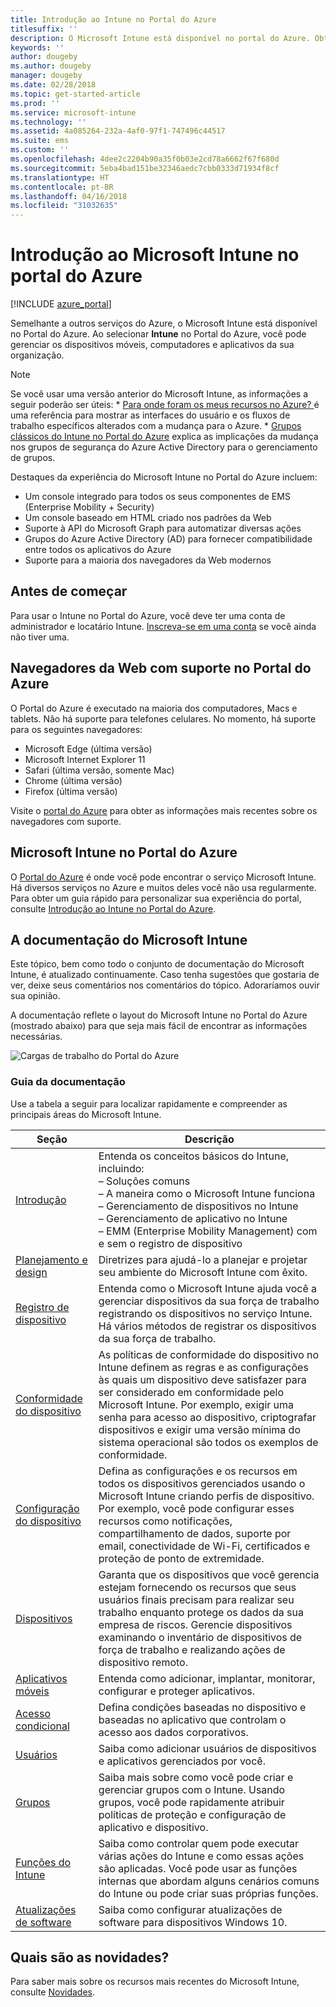```yaml
---
title: Introdução ao Intune no Portal do Azure
titlesuffix: ''
description: O Microsoft Intune está disponível no portal do Azure. Obtenha as noções básicas sobre o Intune no Portal do Azure.
keywords: ''
author: dougeby
ms.author: dougeby
manager: dougeby
ms.date: 02/28/2018
ms.topic: get-started-article
ms.prod: ''
ms.service: microsoft-intune
ms.technology: ''
ms.assetid: 4a085264-232a-4af0-97f1-747496c44517
ms.suite: ems
ms.custom: ''
ms.openlocfilehash: 4dee2c2204b90a35f0b03e2cd78a6662f67f680d
ms.sourcegitcommit: 5eba4bad151be32346aedc7cbb0333d71934f8cf
ms.translationtype: HT
ms.contentlocale: pt-BR
ms.lasthandoff: 04/16/2018
ms.locfileid: "31032635"
---
```

# <a name="introduction-to-microsoft-intune-in-the-azure-portal"></a>Introdução ao Microsoft Intune no portal do Azure


[!INCLUDE [azure_portal](./includes/azure_portal.md)]

Semelhante a outros serviços do Azure, o Microsoft Intune está disponível no Portal do Azure. Ao selecionar **Intune** no Portal do Azure, você pode gerenciar os dispositivos móveis, computadores e aplicativos da sua organização.

> [!NOTE]
> Se você usar uma versão anterior do Microsoft Intune, as informações a seguir poderão ser úteis:
>     * [Para onde foram os meus recursos no Azure? ](ui-changes.md) é uma referência para mostrar as interfaces do usuário e os fluxos de trabalho específicos alterados com a mudança para o Azure.
>     * [Grupos clássicos do Intune no Portal do Azure](groups-get-started.md) explica as implicações da mudança nos grupos de segurança do Azure Active Directory para o gerenciamento de grupos.

Destaques da experiência do Microsoft Intune no Portal do Azure incluem:

- Um console integrado para todos os seus componentes de EMS (Enterprise Mobility + Security)
- Um console baseado em HTML criado nos padrões da Web
- Suporte à API do Microsoft Graph para automatizar diversas ações
- Grupos do Azure Active Directory (AD) para fornecer compatibilidade entre todos os aplicativos do Azure
- Suporte para a maioria dos navegadores da Web modernos

## <a name="before-you-start"></a>Antes de começar

Para usar o Intune no Portal do Azure, você deve ter uma conta de administrador e locatário Intune. [Inscreva-se em uma conta](https://portal.office.com/Signup/Signup.aspx?OfferId=40BE278A-DFD1-470a-9EF7-9F2596EA7FF9&dl=INTUNE_A&ali=1#0%20) se você ainda não tiver uma.

## <a name="supported-web-browsers-for-the-azure-portal"></a>Navegadores da Web com suporte no Portal do Azure

O Portal do Azure é executado na maioria dos computadores, Macs e tablets. Não há suporte para telefones celulares.
No momento, há suporte para os seguintes navegadores:

- Microsoft Edge (última versão)
- Microsoft Internet Explorer 11
- Safari (última versão, somente Mac)
- Chrome (última versão)
- Firefox (última versão)

Visite o [portal do Azure](https://docs.microsoft.com/azure/azure-preview-portal-supported-browsers-devices) para obter as informações mais recentes sobre os navegadores com suporte.

## <a name="microsoft-intune-in-the-azure-portal"></a>Microsoft Intune no Portal do Azure

O [Portal do Azure](https://portal.azure.com) é onde você pode encontrar o serviço Microsoft Intune. Há diversos serviços no Azure e muitos deles você não usa regularmente. Para obter um guia rápido para personalizar sua experiência do portal, consulte [Introdução ao Intune no Portal do Azure](get-started-azure.md).

## <a name="the-microsoft-intune-documentation"></a>A documentação do Microsoft Intune

Este tópico, bem como todo o conjunto de documentação do Microsoft Intune, é atualizado continuamente. Caso tenha sugestões que gostaria de ver, deixe seus comentários nos comentários do tópico. Adoraríamos ouvir sua opinião.

A documentação reflete o layout do Microsoft Intune no Portal do Azure (mostrado abaixo) para que seja mais fácil de encontrar as informações necessárias.

![Cargas de trabalho do Portal do Azure](./media/azure-portal-workloads.png)

### <a name="documentation-guide"></a>Guia da documentação

Use a tabela a seguir para localizar rapidamente e compreender as principais áreas do Microsoft Intune.

| Seção                                                      | Descrição                                                                                                                                                                                                                                                                                      |
|--------------------------------------------------------------|--------------------------------------------------------------------------------------------------------------------------------------------------------------------------------------------------------------------------------------------------------------------------------------------------|
| [Introdução](introduction-intune.md)       | Entenda os conceitos básicos do Intune, incluindo:<br /> – Soluções comuns<br /> – A maneira como o Microsoft Intune funciona<br /> – Gerenciamento de dispositivos no Intune<br /> – Gerenciamento de aplicativo no Intune<br /> – EMM (Enterprise Mobility Management) com e sem o registro de dispositivo                                                         |
| [Planejamento e design](planning-guide.md)                         | Diretrizes para ajudá-lo a planejar e projetar seu ambiente do Microsoft Intune com êxito.                                                                                                                                                                                                             |
| [Registro de dispositivo](device-enrollment.md)                    | Entenda como o Microsoft Intune ajuda você a gerenciar dispositivos da sua força de trabalho registrando os dispositivos no serviço Intune. Há vários métodos de registrar os dispositivos da sua força de trabalho.                                                                                                         |
| [Conformidade do dispositivo](device-compliance.md)                    | As políticas de conformidade do dispositivo no Intune definem as regras e as configurações às quais um dispositivo deve satisfazer para ser considerado em conformidade pelo Microsoft Intune. Por exemplo, exigir uma senha para acesso ao dispositivo, criptografar dispositivos e exigir uma versão mínima do sistema operacional são todos os exemplos de conformidade. |
| [Configuração do dispositivo](device-profiles.md)                   | Defina as configurações e os recursos em todos os dispositivos gerenciados usando o Microsoft Intune criando perfis de dispositivo. Por exemplo, você pode configurar esses recursos como notificações, compartilhamento de dados, suporte por email, conectividade de Wi-Fi, certificados e proteção de ponto de extremidade.              |
| [Dispositivos](device-management.md)                              | Garanta que os dispositivos que você gerencia estejam fornecendo os recursos que seus usuários finais precisam para realizar seu trabalho enquanto protege os dados da sua empresa de riscos. Gerencie dispositivos examinando o inventário de dispositivos de força de trabalho e realizando ações de dispositivo remoto.                                                      |
| [Aplicativos móveis](app-management.md)                             | Entenda como adicionar, implantar, monitorar, configurar e proteger aplicativos.                                                                                                                                                                                                                             |
| [Acesso condicional](conditional-access.md)                  | Defina condições baseadas no dispositivo e baseadas no aplicativo que controlam o acesso aos dados corporativos.                                                                                                                                                                                                            |
| [Usuários](users-add.md)                                        | Saiba como adicionar usuários de dispositivos e aplicativos gerenciados por você.                                                                                                                                                                                                                                           |
| [Grupos](groups-get-started.md)                              | Saiba mais sobre como você pode criar e gerenciar grupos com o Intune. Usando grupos, você pode rapidamente atribuir políticas de proteção e configuração de aplicativo e dispositivo.                                                                                                                                             |
| [Funções do Intune](role-based-access-control.md)                 | Saiba como controlar quem pode executar várias ações do Intune e como essas ações são aplicadas. Você pode usar as funções internas que abordam alguns cenários comuns do Intune ou pode criar suas próprias funções.                                                                                 |
| [Atualizações de software](windows-update-for-business-configure.md) | Saiba como configurar atualizações de software para dispositivos Windows 10.                                                                                                                                                                                                                                  |

## <a name="whats-new"></a>Quais são as novidades?

Para saber mais sobre os recursos mais recentes do Microsoft Intune, consulte [Novidades](whats-new.md).

